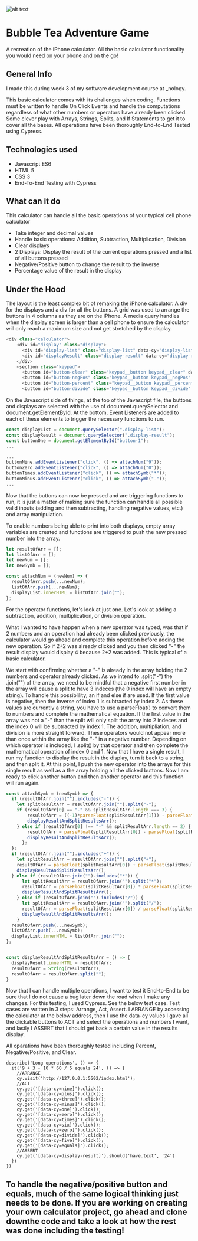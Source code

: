 ![alt text](./assets/images/readme-image.PNG) 
# Bubble Tea Adventure Game
A recreation of the iPhone calculator. All the basic calculator functionality you would need on your phone and on the go!

## General Info 
I made this during week 3 of my software development course at _nology. 

This basic calculator comes with its challenges when coding. Functions must be written to handle On Click Events and handle the computations regardless of what other numbers or operators have already been clicked. Some clever play with Arrays, Strings, Splits, and If Statements to get it to cover all the bases.
All operations have been thoroughly End-to-End Tested using Cypress.

## Technologies used
* Javascript ES6
* HTML 5
* CSS 3
* End-To-End Testing with Cypress

## What can it do
This calculator can handle all the basic operations of your typical cell phone calculator

* Take integer and decimal values
* Handle basic operations: Addition, Subtraction, Multiplication, Division
* Clear displays
* 2 Displays: Display the result of the current operations pressed and a list of all buttons pressed
* Negative/Positive button to change the result to the inverse
* Percentage value of the result in the display

## Under the Hood
The layout is the least complex bit of remaking the iPhone calculator. A div for the displays and a div for all the buttons. A grid was used to arrange the buttons in 4 columns as they are on the iPhone. A media query handles when the display screen is larger than a cell phone to ensure the calculator will only reach a maximum size and not get stretched by the display.
````javascript
<div class="calculator">
    <div id="display" class="display">
      <div id="display-list" class="display-list" data-cy="display-list"></div>
      <div id="displayResult" class="display-result" data-cy="display-result"></div>
    </div>
    <section class="keypad">
      <button id="button-clear" class="keypad__button keypad__clear" data-cy="clear">AC</button>
      <button id="button-negPos" class="keypad__button keypad__negPos" data-cy="negPos">+/-</button>
      <button id="button-percent" class="keypad__button keypad__percent" data-cy="percent">%</button>
      <button id="button-divide" class="keypad__button keypad__divide" data-cy="divide">/</button>
````
On the Javascript side of things, at the top of the Javascript file, the buttons and displays are selected with the use of document.querySelector and document.getElementById.
At the bottom, Event Listeners are added to each of these elements to trigger the necessary functions to run.

````javascript
const displayList = document.querySelector(".display-list");
const displayResult = document.querySelector(".display-result");
const buttonOne = document.getElementById("button-1");
...

...
buttonNine.addEventListener("click", () => attachNum("9"));
buttonZero.addEventListener("click", () => attachNum("0"));
buttonTimes.addEventListener("click", () => attachSymb("*"));
buttonMinus.addEventListener("click", () => attachSymb("-"));
...
````

Now that the buttons can now be pressed and are triggering functions to run, it is just a matter of making sure the function can handle all possible valid inputs (adding and then subtracting, handling negative values, etc.) and array manipulation.

To enable numbers being able to print into both displays, empty array variables are created and functions are triggered to push the new pressed number into the array.
````javascript
let resultOfArr = [];
let listOfArr = [];
let newNum = [];
let newSymb = [];

const attachNum = (newNum) => {
  resultOfArr.push(...newNum);
  listOfArr.push(...newNum);
  displayList.innerHTML = listOfArr.join("");
};
````

For the operator functions, let's look at just one. Let's look at adding a subtraction, addition, multiplication, or division operation. 

What I wanted to have happen when a new operator was typed, was that if 2 numbers and an operation had already been clicked previously, the calculator would go ahead and complete this operation before adding the new operation. So if 2+2 was already clicked and you then clicked "-" the result display would display 4 because 2+2 was added. This is typical of a basic calculator.

We start with confirming whether a "-" is already in the array holding the 2 numbers and operator already clicked. As we intend to .split("-") the .join("") of the array, we need to be mindful that a negative first number in the array will cause a split to have 3 indeces (the 0 index will have an empty string).
To handle this possiblility, an if and else if are used. If the first value is negative, then the inverse of index 1 is subtracted by index 2. As these values are currently a string, you have to use a parseFloat() to convert them to numbers and complete the mathematical equation. If the first value in the array was not a "-" than the split will only split the array into 2 indeces and the index 0 will be subtracted by index 1.
The addition, multipliation, and division is more straight forward. These operators would not appear more than once within the array like the "-" in a negative number. Depending on which operator is included, I .split() by that operator and then complete the mathematical operation of index 0 and 1.
Now that I have a single result, I run my function to display the result in the display, turn it back to a string, and then split it. At this point, I push the new operator into the arrays for this single result as well as a the array holding all the clicked buttons. 
Now I am ready to click another button and then another operator and this function will run again.

````javascript
const attachSymb = (newSymb) => {
  if (resultOfArr.join("").includes("-")) {
    let splitResultArr = resultOfArr.join("").split("-");
    if (resultOfArr[0] == "-" && splitResultArr.length === 3) {
        resultOfArr = ((-1)*parseFloat(splitResultArr[1])) - parseFloat(splitResultArr[2]);
        displayResultAndSplitResultsArr();
    } else if (resultOfArr[0] !== "-" && splitResultArr.length == 2) {
        resultOfArr = parseFloat(splitResultArr[0]) - parseFloat(splitResultArr[1]);
        displayResultAndSplitResultsArr();
      };
  };
  if (resultOfArr.join("").includes("+")) {
    let splitResultArr = resultOfArr.join("").split("+");
    resultOfArr = parseFloat(splitResultArr[0]) + parseFloat(splitResultArr[1]);
    displayResultAndSplitResultsArr();
  } else if (resultOfArr.join("").includes("*")) {
      let splitResultArr = resultOfArr.join("").split("*");
      resultOfArr = parseFloat(splitResultArr[0]) * parseFloat(splitResultArr[1]);
      displayResultAndSplitResultsArr();
    } else if (resultOfArr.join("").includes("/")) {
      let splitResultArr = resultOfArr.join("").split("/");
      resultOfArr = parseFloat(splitResultArr[0]) / parseFloat(splitResultArr[1]);
      displayResultAndSplitResultsArr();
    }
  resultOfArr.push(...newSymb);
  listOfArr.push(...newSymb);
  displayList.innerHTML = listOfArr.join("");
};


const displayResultAndSplitResultsArr = () => {
  displayResult.innerHTML = resultOfArr;
  resultOfArr = String(resultOfArr);
  resultOfArr = resultOfArr.split("");
}
````

Now that I can handle multiple operations, I want to test it End-to-End to be sure that I do not cause a bug later down the road when I make any changes. For this testing, I used Cypress.
See the below test case. Test cases are written in 3 steps: Arrange, Act, Assert. I ARRANGE by accessing the calculator at the below address, then I use the data-cy values I gave all the clickable buttons to ACT and select the operations and numbers I want, and lastly I ASSERT that I should get back a certain value in the results display. 

All oparations have been thoroughly tested including Percent, Negative/Positive, and Clear.

````
describe('Long operations', () => {
  it('9 + 3 - 10 * 60 / 5 equals 24', () => {
    //ARRANGE
    cy.visit('http://127.0.0.1:5502/index.html');
    //ACT
    cy.get('[data-cy=nine]').click();
    cy.get('[data-cy=plus]').click();
    cy.get('[data-cy=three]').click();
    cy.get('[data-cy=minus]').click();
    cy.get('[data-cy=one]').click();
    cy.get('[data-cy=zero]').click();
    cy.get('[data-cy=times]').click();
    cy.get('[data-cy=six]').click();
    cy.get('[data-cy=zero]').click();
    cy.get('[data-cy=divide]').click();
    cy.get('[data-cy=five]').click();
    cy.get('[data-cy=equals]').click();
    //ASSERT
    cy.get('[data-cy=display-result]').should('have.text', '24')
  })
})
````


## To handle the negative/positive button and equals, much of the same logical thinking just needs to be done. If you are working on creating your own calculator project, go ahead and clone downthe code and take a look at how the rest was done including the testing!
